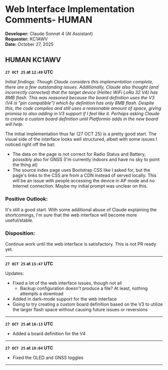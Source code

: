 # Web Interface Implementation Comments- HUMAN

**Developer:** Claude Sonnet 4 (AI Assistant)  
**Requester:** KC1AWV  
**Date:** October 27, 2025  

## **HUMAN** KC1AWV

**`27 OCT 25` at `12:49` UTC**

*Initial findings: Though Claude considers this implementation complete, there are a few outstanding issues. Additionally, Claude also thought (and incorrectly corrected) that the target device (Heltec WiFi LoRa 32 V4) has 8MB flash. This was reasoned because the board definition uses the V3 (V4 is "pin compatible") which by definition has only 8MB flash. Despite this, the code compiles and still uses a reasonable amount of space, giving promise to also adding in V3 support if I feel like it. Perhaps asking Claude to create a custom board definition until Platformio adds in the new board will help.*

The initial implementation thus far (27 OCT 25) is a pretty good start. The visual side of the interface looks well structured, albeit with some issues I noticed right off the bat:

- The data on the page is not correct for Radio Status and Battery, posssibly also for GNSS (I'm currently indoors and have no sky to point the thing at)
- The source index page uses Bootstrap CSS like I asked for, but the page's links to the CSS are from a CDN instead of served locally. This will be an issue with people accessing the device in AP mode and no Internet connection. Maybe my initial prompt was unclear on this.

### Positive Outlook:

It's still a good start. With some additional abuse of Claude explaining the shortcomings, I'm sure that the web interface will become more useful/stable.

### Disposition:

Continue work until the web interface is satisfactory. This is not PR ready yet.

---

**`27 OCT 25` at `15:47` UTC**

Updates:

- Fixed a lot of the web interface issues, though not all 
  - Backup configuration doesn't produce a file? At least, nothing attempts a download
- Added in dark-mode support for the web interface
- Going to try creating a custom board definition based on the V3 to utilize the larger flash space without causing future issues or reversions
  
---

**`27 OCT 25` at `16:13` UTC**

- Added a board definition for the V4

---

**`27 OCT 25` at `18:04` UTC**

- Fixed the OLED and GNSS toggles

---